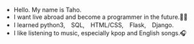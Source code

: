 - Hello. My name is Taho.
- I want live abroad and become a programmer in the future.🫶🏼
- I learned python3,　SQL,　HTML/CSS,　Flask,　Django.
- I like listening to music, especially kpop and English songs.🎧

<!---
tahoito/tahoito is a ✨ special ✨ repository because its `README.md` (this file) appears on your GitHub profile.
You can click the Preview link to take a look at your changes.
--->
